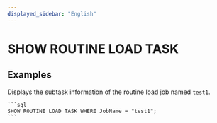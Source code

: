 ```yaml
---
displayed_sidebar: "English"
---
```


# SHOW ROUTINE LOAD TASK

## Examples

Displays the subtask information of the routine load job named `test1`.

    ```sql
    SHOW ROUTINE LOAD TASK WHERE JobName = "test1";
    ```
